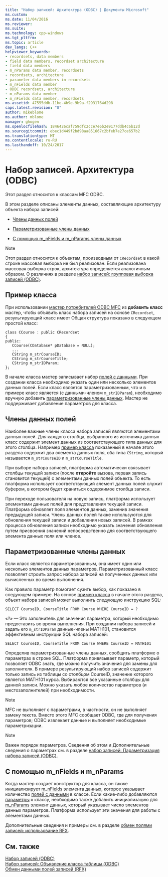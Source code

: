 ```yaml
---
title: "Набор записей: Архитектура (ODBC) | Документы Microsoft"
ms.custom: 
ms.date: 11/04/2016
ms.reviewer: 
ms.suite: 
ms.technology: cpp-windows
ms.tgt_pltfrm: 
ms.topic: article
dev_langs: C++
helpviewer_keywords:
- recordsets, data members
- field data members, recordset architecture
- field data members
- m_nParams data member, recordsets
- recordsets, architecture
- parameter data members in recordsets
- m_nFields data member
- ODBC recordsets, architecture
- m_nParams data member
- m_nFields data member, recordsets
ms.assetid: 47555ddb-11be-4b9e-9b9a-f2931764d298
caps.latest.revision: "8"
author: mikeblome
ms.author: mblome
manager: ghogen
ms.openlocfilehash: 1846426caf759dfc2cce7e6b2e9177ddb4c6b12d
ms.sourcegitcommit: ebec1d449f2bd98aa851667c2bfeb7e27ce657b2
ms.translationtype: MT
ms.contentlocale: ru-RU
ms.lasthandoff: 10/24/2017
---
```

# <a name="recordset-architecture-odbc"></a>Набор записей. Архитектура (ODBC)
Этот раздел относится к классам MFC ODBC.  
  
 В этом разделе описаны элементы данных, составляющие архитектуру объекта набора записей:  
  
-   [Члены данных полей](#_core_field_data_members)  
  
-   [Параметризованные члены данных](#_core_parameter_data_members)  
  
-   [С помощью m_nFields и m_nParams члены данных](#_core_using_m_nfields_and_m_nparams)  
  
> [!NOTE]
>  Этот раздел относится к объектам, производным от `CRecordset` в какой строке массовая выборка не был реализован. Если реализована массовая выборка строк, архитектура определяется аналогичным образом. О различиях в разделе [набор записей: групповая выборка записей (ODBC)](../../data/odbc/recordset-fetching-records-in-bulk-odbc.md).  
  
##  <a name="_core_a_sample_class"></a>Пример класса  
 При использовании [мастер потребителей ODBC MFC](../../mfc/reference/adding-an-mfc-odbc-consumer.md) из **добавить класс** мастер, чтобы объявить класс набора записей на основе `CRecordset`, результирующий класс имеет Общая структура показано в следующем простой класс:  
  
```  
class CCourse : public CRecordset  
{  
public:  
   CCourse(CDatabase* pDatabase = NULL);  
   ...  
   CString m_strCourseID;  
   CString m_strCourseTitle;  
   CString m_strIDParam;  
};  
```  
  
 В начале класса мастер записывает набор [полей с данными](#_core_field_data_members). При создании класса необходимо указать один или несколько элементов данных полей. Если класс является параметризованным, что и в примере класс является (с данными-членом `m_strIDParam`), необходимо вручную добавить [параметризованные члены данных](#_core_parameter_data_members). Мастер не поддерживает добавление параметров для класса.  
  
##  <a name="_core_field_data_members"></a>Члены данных полей  
 Наиболее важные члены класса набора записей являются элементами данных полей. Для каждого столбца, выбранного из источника данных класс содержит элемент данных из соответствующего типа данных для этого столбца. Например [пример класса](#_core_a_sample_class) показанный в начале этого раздела содержит два элемента данных поля, оба типа `CString`, который называется `m_strCourseID` и `m_strCourseTitle`.  
  
 При выборе набора записей, платформа автоматически связывает столбцы текущей записи (после **откройте** вызова, первая запись становится текущей) с элементами данных полей объекта. То есть платформа использует соответствующий элемент данных полей служит буфером, в котором будет храниться содержимое столбца записи.  
  
 При переходе пользователя на новую запись, платформа использует элементами данных полей для представления текущей записи. Платформа обновляет поля элементов данных, заменив значения предыдущей записи. Члены данных полей также используются для обновления текущей записи и добавления новых записей. В рамках процесса обновления записи необходимо указать значения обновления путем присвоения значений непосредственно для соответствующего элемента данных поля или членов.  
  
##  <a name="_core_parameter_data_members"></a>Параметризованные члены данных  
 Если класс является параметризованным, она имеет один или несколько элементов данных параметров. Параметризованный класс позволяет строить запрос набора записей на полученных данных или вычисленных во время выполнения.  
  
 Как правило параметр помогает сузить выбор, как показано в следующем примере. На основе [пример класса](#_core_a_sample_class) в начале этого раздела, объект набора записей может выполнить следующую инструкцию SQL:  
  
```  
SELECT CourseID, CourseTitle FROM Course WHERE CourseID = ?  
```  
  
 «?» — Это заполнитель для значения параметра, который необходимо предоставить во время выполнения. При создании набора записей и задать его `m_strIDParam` данные-члены MATH101, становится эффективным инструкции SQL набора записей:  
  
```  
SELECT CourseID, CourseTitle FROM Course WHERE CourseID = MATH101  
```  
  
 Определив параметризованные члены данных, сообщить платформе о параметрах в строке SQL. Платформа привязывает параметр, который позволяет ODBC знать, где можно получить значения для замены для заполнителя. В примере результирующий набор записей содержит только запись из таблицы со столбцом CourseID, значение которого является MATH101 курса. Выбираются все указанные столбцы для данной записи. Можно указать любое количество параметров (и местозаполнителей) при необходимости.  
  
> [!NOTE]
>  MFC не выполняет с параметрами, в частности, он не выполняет замену текста. Вместо этого MFC сообщает ODBC, где для получения параметров; ODBC извлекает данные и выполняет необходимые параметризации.  
  
> [!NOTE]
>  Важен порядок параметров. Сведения об этом и Дополнительные сведения о параметрах см. в разделе [набор записей: Параметризация набора записей (ODBC)](../../data/odbc/recordset-parameterizing-a-recordset-odbc.md).  
  
##  <a name="_core_using_m_nfields_and_m_nparams"></a>С помощью m_nFields и m_nParams  

 Когда мастер создает конструктор для класса, он также инициализирует [m_nFields](../../mfc/reference/crecordset-class.md#m_nfields) элемента данных, которое указывает количество [полей с данными](#_core_field_data_members) в классе. Если какие-либо добавляются [параметры](#_core_parameter_data_members) к классу, необходимо также добавить инициализацию для [m_nParams](../../mfc/reference/crecordset-class.md#m_nparams) элемент данных, который указывает число элементов данных параметров. Платформа использует эти значения для работы с элементами данных.  
  
 Дополнительные сведения и примеры см. в разделе [обмен полями записей: использование RFX](../../data/odbc/record-field-exchange-using-rfx.md).  
  
## <a name="see-also"></a>См. также  
 [Набор записей (ODBC)](../../data/odbc/recordset-odbc.md)   
 [Набор записей: Объявление класса таблицы (ODBC)](../../data/odbc/recordset-declaring-a-class-for-a-table-odbc.md)   
 [Обмен данными полей записей (RFX)](../../data/odbc/record-field-exchange-rfx.md)